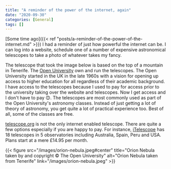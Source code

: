 ```yaml
---
title: "A reminder of the power of the internet, again"
date: "2020-09-30"
categories: [General]
tags: []
---
```


[Some time ago]({{< ref "posts/a-reminder-of-the-power-of-the-internet.md" >}}) I had a reminder of just how powerful the internet can be. I can log into a website, schedule one of a number of expensive astronomical telescopes to take a photo of whatever takes my fancy.

The telescope that took the image below is based on the top of a mountain in Tenerife. The [Open University](http://www.open.ac.uk/) own and run the telescopes. The Open University started in the UK in the late 1960s with a vision for opening up access to higher education for all regardless of their academic background. I have access to the telescopes because I used to pay for access prior to the university taking over the website and telescopes. Now I get access and I don't have to pay :blush:. The telescopes are most commonly used as part of the Open University's astronomy classes. Instead of just getting a lot of theory of astronomy, you get quite a lot of practical experience too. Best of all, some of the classes are free.

[telescope.org](http://telescope.org) is not the only internet enabled telescope. There are quite a few options especially if you are happy to pay. For instance, [iTelescope](https://www.itelescope.net/) has 18 telescopes in 5 observatories including Australia, Spain, Peru and USA. Plans start at a mere &pound;14.95 per month.

{{< figure src="/images/orion-nebula.jpeg#center" title="Orion Nebula taken by and copyright © The Open University" alt="Orion Nebula taken from Tenerife" link="/images/orion-nebula.jpeg" >}}
